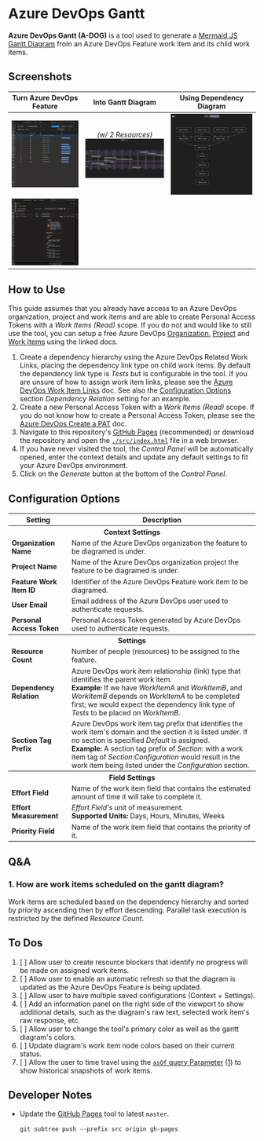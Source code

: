 # Azure DevOps Gantt

**Azure DevOps Gantt (A-DOG)** is a tool used to generate a [Mermaid JS](https://mermaid.js.org/) [Gantt Diagram](https://mermaid.js.org/syntax/gantt.html) from an Azure DevOps Feature work item and its child work items.

## Screenshots

Turn Azure DevOps Feature | Into Gantt Diagram | Using Dependency Diagram
:---: | :---: | :---:
![](./.images/AzureDevOpsQuery.png) | _(w/ 2 Resources)_<br />![](./.images/GanttDiagramExample.png) | ![](./.images/DependencyDiagramExample.png)
![](./.images/AzureDevOpsLinks.png) | &nbsp; | &nbsp;

## How to Use

This guide assumes that you already have access to an Azure DevOps organization, project and work items and are able to create Personal Access Tokens with a _Work Items (Read)_ scope. If you do not and would like to still use the tool, you can setup a free Azure DevOps [Organization](https://learn.microsoft.com/en-us/azure/devops/organizations/accounts/create-organization), [Project](https://learn.microsoft.com/en-us/azure/devops/organizations/projects/create-project) and [Work Items](https://learn.microsoft.com/en-us/azure/devops/boards/work-items/view-add-work-items) using the linked docs.

1. Create a dependency hierarchy using the Azure DevOps Related Work Links, placing the dependency link type on child work items. By default the dependency link type is _Tests_ but is configurable in the tool. If you are unsure of how to assign work item links, please see the [Azure DevOps Work Item Links](https://learn.microsoft.com/en-us/azure/devops/boards/backlogs/add-link#link-a-work-item-to-another-work-item) doc. See also the [Configuration Options](#configuration-options) section _Dependency Relation_ setting for an example.
1. Create a new Personal Access Token with a _Work Items (Read)_ scope. If you do not know how to create a Personal Access Token, please see the [Azure DevOps Create a PAT](https://learn.microsoft.com/en-us/azure/devops/organizations/accounts/use-personal-access-tokens-to-authenticate#create-a-pat) doc.
1. Navigate to this repository's [GitHub Pages](https://onyxnox.github.io/AzureDevOpsGantt/) (recommended) or download the repository and open the [`./src/index.html`](./src/index.html) file in a web browser.
1. If you have never visited the tool, the _Control Panel_ will be automatically opened, enter the context details and update any default settings to fit your Azure DevOps environment.
1. Click on the _Generate_ button at the bottom of the _Control Panel_.

## Configuration Options

<table>
    <tr>
        <th>Setting</th>
        <th>Description</th>
    </tr>
    <tr><th colspan="2">Context Settings</th></tr>
    <tr>
        <td><b>Organization Name</b></td>
        <td>Name of the Azure DevOps organization the feature to be diagramed is under.</td>
    </tr>
    <tr>
        <td><b>Project Name</b></td>
        <td>Name of the Azure DevOps organization project the feature to be diagramed is under.</td>
    </tr>
    <tr>
        <td><b>Feature Work Item ID</b></td>
        <td>Identifier of the Azure DevOps Feature work item to be diagramed.</td>
    </tr>
    <tr>
        <td><b>User Email</b></td>
        <td>Email address of the Azure DevOps user used to authenticate requests.</td>
    </tr>
    <tr>
        <td><b>Personal Access Token</b></td>
        <td>Personal Access Token generated by Azure DevOps used to authenticate requests.</td>
    </tr>
    <tr><th colspan="2">Settings</th></tr>
    <tr>
        <td><b>Resource Count</b></td>
        <td>Number of people (resources) to be assigned to the feature.</td>
    </tr>
    <tr>
        <td><b>Dependency Relation</b></td>
        <td>
            Azure DevOps work item relationship (link) type that identifies the parent work item.
            <br />
            <b>Example:</b> If we have <i>WorkItemA</i> and <i>WorkItemB</i>, and <i>WorkItemB</i>
            depends on <i>WorkItemA</i> to be completed first; we would expect the dependency link
            type of <i>Tests</i> to be placed on <i>WorkItemB</i>.
        </td>
    </tr>
    <tr>
        <td><b>Section Tag Prefix</b></td>
        <td>
            Azure DevOps work item tag prefix that identifies the work item's domain and the section
            it is listed under. If no section is specified <i>Default</i> is assigned.
            <br />
            <b>Example:</b> A section tag prefix of <i>Section:</i> with a work item tag of
            <i>Section:Configuration</i> would result in the work item being listed under the
            <i>Configuration</i> section.
        </td>
    </tr>
    <tr><th colspan="2">Field Settings</th></tr>
    <tr>
        <td><b>Effort Field</b></td>
        <td>
            Name of the work item field that contains the estimated amount of time it will take to
            complete it.
        </td>
    </tr>
    <tr>
        <td><b>Effort Measurement</b></td>
        <td>
            <i>Effort Field</i>'s unit of measurement.
            <br />
            <b>Supported Units:</b> Days, Hours, Minutes, Weeks
        </td>
    </tr>
    <tr>
        <td><b>Priority Field</b></td>
        <td>Name of the work item field that contains the priority of it.</td>
    </tr>
</table>

## Q&A

### 1. How are work items scheduled on the gantt diagram?

Work items are scheduled based on the dependency hierarchy and sorted by priority ascending then by
effort descending. Parallel task execution is restricted by the defined _Resource Count_.

## To Dos

1. [ ] Allow user to create resource blockers that identify no progress will be made on assigned work items.
1. [ ] Allow user to enable an automatic refresh so that the diagram is updated as the Azure DevOps Feature is being updated.
1. [ ] Allow user to have multiple saved configurations (Context + Settings).
1. [ ] Add an information panel on the right side of the viewport to show additional details, such as the diagram's raw text, selected work item's raw response, etc.
1. [ ] Allow user to change the tool's primary color as well as the gantt diagram's colors.
1. [ ] Update diagram's work item node colors based on their current status.
1. [ ] Allow the user to time travel using the [`asOf` query Parameter](https://learn.microsoft.com/en-us/azure/devops/boards/queries/wiql-syntax#query-language-overview) ([1](https://learn.microsoft.com/en-us/rest/api/azure/devops/wit/work-items/get-work-item)) to show historical snapshots of work items.

## Developer Notes

- Update the [GitHub Pages](https://onyxnox.github.io/AzureDevOpsGantt/) tool to latest `master`.
    ```shell
    git subtree push --prefix src origin gh-pages
    ```